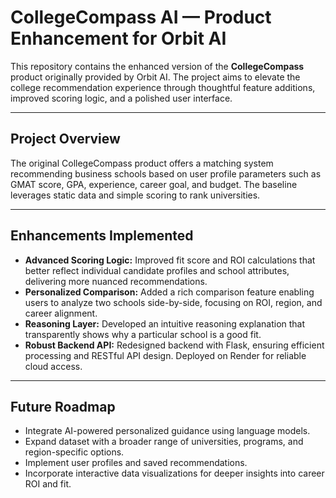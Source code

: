 # CollegeCompass AI — Product Enhancement for Orbit AI

This repository contains the enhanced version of the **CollegeCompass** product originally provided by Orbit AI. The project aims to elevate the college recommendation experience through thoughtful feature additions, improved scoring logic, and a polished user interface.

---

## Project Overview

The original CollegeCompass product offers a matching system recommending business schools based on user profile parameters such as GMAT score, GPA, experience, career goal, and budget. The baseline leverages static data and simple scoring to rank universities.

---

## Enhancements Implemented

- **Advanced Scoring Logic:** Improved fit score and ROI calculations that better reflect individual candidate profiles and school attributes, delivering more nuanced recommendations.
- **Personalized Comparison:** Added a rich comparison feature enabling users to analyze two schools side-by-side, focusing on ROI, region, and career alignment.
- **Reasoning Layer:** Developed an intuitive reasoning explanation that transparently shows why a particular school is a good fit.
- **Robust Backend API:** Redesigned backend with Flask, ensuring efficient processing and RESTful API design. Deployed on Render for reliable cloud access.

---

## Future Roadmap

- Integrate AI-powered personalized guidance using language models.
- Expand dataset with a broader range of universities, programs, and region-specific options.
- Implement user profiles and saved recommendations.
- Incorporate interactive data visualizations for deeper insights into career ROI and fit.
